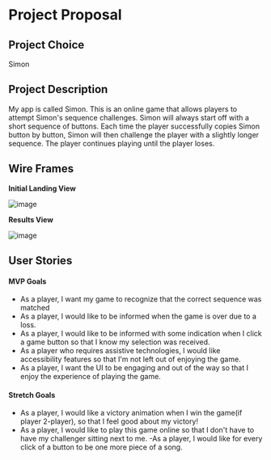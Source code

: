 # Project Proposal

## Project Choice

Simon

## Project Description

My app is called Simon. This is an online game that allows players to attempt Simon's sequence challenges. Simon will always start off with a short sequence of buttons. Each time the player successfully copies Simon button by button, Simon will then challenge the player with a slightly longer sequence. The player continues playing until the player loses.

## Wire Frames

**Initial Landing View**

![image](https://i.imgur.com/afyii8a.jpg)

**Results View**

![image](https://i.imgur.com/J8bI3vU.jpg)

## User Stories

#### MVP Goals

- As a player, I want my game to recognize that the correct sequence was matched
- As a player, I would like to be informed when the game is over due to a loss.
- As a player, I would like to be informed with some indication when I click a game button so that I know my selection was received.
- As a player who requires assistive technologies, I would like accessibility features so that I'm not left out of enjoying the game.
- As a player, I want the UI to be engaging and out of the way so that I enjoy the experience of playing the game.

#### Stretch Goals

- As a player, I would like a victory animation when I win the game(if player 2-player), so that I feel good about my victory!
- As a player, I would like to play this game online so that I don't have to have my challenger sitting next to me.
  -As a player, I would like for every click of a button to be one more piece of a song.
